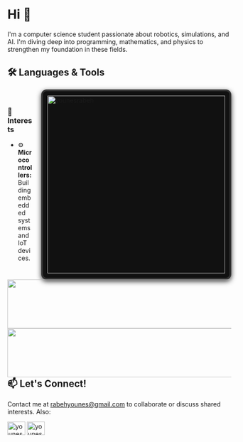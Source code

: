 # Hi 👋

I'm a computer science student passionate about robotics, simulations, and AI. I'm diving deep into programming, mathematics, and physics to strengthen my foundation in these fields.


<h2 align="left"> 🛠️ Languages & Tools </h3>
<p float="left">
<p align="left">
  <img align="right" src="https://github-readme-stats.vercel.app/api/top-langs?username=younesrabeh&show_icons=true&locale=en&layout=compact&theme=algolia" alt="younesrabeh" style="width: 400px; height: auto; border: 4px solid #333; border-radius: 12px; box-shadow: 0 4px 12px rgba(0,0,0,0.8); background-color: #111; padding: 10px; float: right; margin-left: 20px;" />
  <a>
    <img align = "left" src="https://skillicons.dev/icons?i=java,python,c,cpp,haskell", width="570" height="110" />
  </a>
  <br>
  <img align = "left" src="https://skillicons.dev/icons?i=arduino,pytorch,godot,figma,flutter", width="570" height="110"/>
<div>

### 🚀 Interests 
- ⚙️ **Microcontrollers:** Building embedded systems and IoT devices.

## 📫 Let's Connect!
Contact me at [rabehyounes@gmail.com](mailto:rabehyounes9@gmail.com) to collaborate or discuss shared interests. Also:
 
<p align="left">
<a href="https://instagram.com/younesrbh" target="blank"><img align="center" src="https://raw.githubusercontent.com/rahuldkjain/github-profile-readme-generator/master/src/images/icons/Social/instagram.svg" alt="younesrbh" height="30" width="40" /></a>
<a href="https://www.leetcode.com/younesrbh" target="blank"><img align="center" src="https://raw.githubusercontent.com/rahuldkjain/github-profile-readme-generator/master/src/images/icons/Social/leet-code.svg" alt="younesrbh" height="30" width="40" /></a>
</p>

</div>


